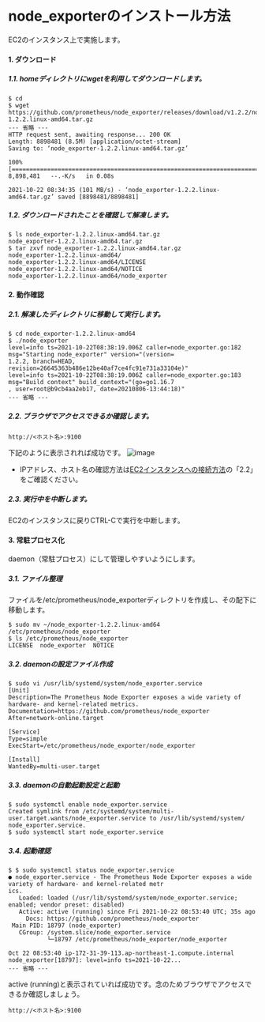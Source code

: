 # node_exporterのインストール方法
EC2のインスタンス上で実施します。
#### 1. ダウンロード
##### 1.1. homeディレクトリにwgetを利用してダウンロードします。
```
$ cd 
$ wget https://github.com/prometheus/node_exporter/releases/download/v1.2.2/node_exporter-1.2.2.linux-amd64.tar.gz
--- 省略 ---
HTTP request sent, awaiting response... 200 OK
Length: 8898481 (8.5M) [application/octet-stream]
Saving to: ‘node_exporter-1.2.2.linux-amd64.tar.gz’

100%[========================================================================>] 8,898,481   --.-K/s   in 0.08s   

2021-10-22 08:34:35 (101 MB/s) - ‘node_exporter-1.2.2.linux-amd64.tar.gz’ saved [8898481/8898481]
```
##### 1.2. ダウンロードされたことを確認して解凍します。
```
$ ls node_exporter-1.2.2.linux-amd64.tar.gz
node_exporter-1.2.2.linux-amd64.tar.gz
$ tar zxvf node_exporter-1.2.2.linux-amd64.tar.gz
node_exporter-1.2.2.linux-amd64/
node_exporter-1.2.2.linux-amd64/LICENSE
node_exporter-1.2.2.linux-amd64/NOTICE
node_exporter-1.2.2.linux-amd64/node_exporter
```
#### 2. 動作確認
##### 2.1. 解凍したディレクトリに移動して実行します。
```
$ cd node_exporter-1.2.2.linux-amd64
$ ./node_exporter
level=info ts=2021-10-22T08:38:19.006Z caller=node_exporter.go:182 msg="Starting node_exporter" version="(version=
1.2.2, branch=HEAD, revision=26645363b486e12be40af7ce4fc91e731a33104e)"
level=info ts=2021-10-22T08:38:19.006Z caller=node_exporter.go:183 msg="Build context" build_context="(go=go1.16.7
, user=root@b9cb4aa2eb17, date=20210806-13:44:18)"
--- 省略 ---
```
##### 2.2. ブラウザでアクセスできるか確認します。
```
http://<ホスト名>:9100
```
下記のように表示されれば成功です。
![image](https://user-images.githubusercontent.com/91726058/138423171-c603e53e-929b-4137-80d4-680c60bf1302.png)
* IPアドレス、ホスト名の確認方法は[EC2インスタンスへの接続方法](../../aws/connect_ec2_instance/README.md)の「2.2」をご確認ください。
##### 2.3. 実行中を中断します。
EC2のインスタンスに戻りCTRL-Cで実行を中断します。
#### 3. 常駐プロセス化
daemon（常駐プロセス）にして管理しやすいようにします。
##### 3.1. ファイル整理
ファイルを/etc/prometheus/node_exporterディレクトリを作成し、その配下に移動します。
```
$ sudo mv ~/node_exporter-1.2.2.linux-amd64 /etc/prometheus/node_exporter
$ ls /etc/prometheus/node_exporter
LICENSE  node_exporter  NOTICE
```
##### 3.2. daemonの設定ファイル作成
```
$ sudo vi /usr/lib/systemd/system/node_exporter.service
[Unit]
Description=The Prometheus Node Exporter exposes a wide variety of hardware- and kernel-related metrics.
Documentation=https://github.com/prometheus/node_exporter
After=network-online.target

[Service]
Type=simple
ExecStart=/etc/prometheus/node_exporter/node_exporter

[Install]
WantedBy=multi-user.target
```
##### 3.3. daemonの自動起動設定と起動
```
$ sudo systemctl enable node_exporter.service
Created symlink from /etc/systemd/system/multi-user.target.wants/node_exporter.service to /usr/lib/systemd/system/
node_exporter.service.
$ sudo systemctl start node_exporter.service
```
##### 3.4. 起動確認
```
$ $ sudo systemctl status node_exporter.service
● node_exporter.service - The Prometheus Node Exporter exposes a wide variety of hardware- and kernel-related metr
ics.
   Loaded: loaded (/usr/lib/systemd/system/node_exporter.service; enabled; vendor preset: disabled)
   Active: active (running) since Fri 2021-10-22 08:53:40 UTC; 35s ago
     Docs: https://github.com/prometheus/node_exporter
 Main PID: 18797 (node_exporter)
   CGroup: /system.slice/node_exporter.service
           └─18797 /etc/prometheus/node_exporter/node_exporter

Oct 22 08:53:40 ip-172-31-39-113.ap-northeast-1.compute.internal node_exporter[18797]: level=info ts=2021-10-22...
--- 省略 ---
```
active (running)と表示されていれば成功です。念のためブラウザでアクセスできるか確認しましょう。
```
http://<ホスト名>:9100
```
